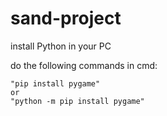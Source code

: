 # sand-project

install Python in your PC

do the following commands in cmd:
    
    "pip install pygame"
    or
    "python -m pip install pygame"
    
 
